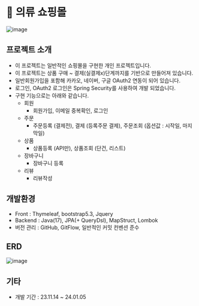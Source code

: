 # 👕 의류 쇼핑몰
![image](https://github.com/jeonmoo/shoppingmall/assets/86511348/64133731-2767-4732-a65c-19eedc456763 "메인페이지 이미지")

<!--
테스트 계정
**id : test@test.com**  
**pw : test!@#$**
-->

## 프로젝트 소개
- 이 프로젝트는 일반적인 쇼핑몰을 구현한 개인 프로젝트입니다.
- 이 프로젝트는 상품 구매 ~ 결제(실결제x)단계까지를 기반으로 만들어져 있습니다.
- 일반회원가입을 포함해 카카오, 네이버, 구글 OAuth2 연동이 되어 있습니다.
- 로그인, OAuth2 로그인은 Spring Security를 사용하여 개발 되었습니다.
- 구현 기능으로는 아래와 같습니다.
    - 회원
        - 회원가입, 이메일 중복확인, 로그인
    - 주문
        - 주문등록 (결제전), 결제 (등록주문 결제), 주문조회 (옵션값 : 시작일, 마지막일)
    - 상품
        - 상품등록 (API만), 상품조회 (단건, 리스트)
    - 장바구니
        - 장바구니 등록
    - 리뷰
        - 리뷰작성

## 개발환경
- Front : Thymeleaf, bootstrap5.3, Jquery
- Backend : Java(17), JPA(+ QueryDsl), MapStruct, Lombok
- 버전 관리 : GitHub, GitFlow, 일반적인 커밋 컨벤션 준수

## ERD
![image](https://github.com/jeonmoo/shoppingmall/assets/86511348/07344468-f20a-4963-a107-d3bb850f96f4)

## 기타
- 개발 기간 : 23.11.14 ~ 24.01.05
